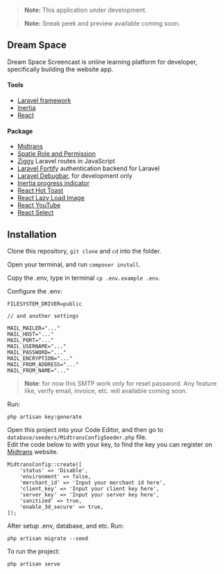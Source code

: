 > **Note:** This application under development.


> **Note:** Sneak peek and preview available coming soon.
## Dream Space

Dream Space Screencast is online learning platform for developer, specifically building the website app.

#### Tools
- [Laravel framework](https://laravel.com)
- [Inertia](https://inertiajs.com/)
- [React](https://reactjs.org/)

#### Package
- [Midtrans](https://github.com/Midtrans/midtrans-php)
- [Spatie Role and Permission](https://spatie.be/index.php/docs/laravel-permission/v5/introduction)
- [Ziggy](https://github.com/tighten/ziggy) Laravel routes in JavaScript
- [Laravel Fortify](https://github.com/laravel/fortify) authentication backend for Laravel
- [Laravel Debugbar](https://github.com/barryvdh/laravel-debugbar), for development only
- [Inertia progress indicator](https://inertiajs.com/progress-indicators)
- [React Hot Toast](https://react-hot-toast.com/)
- [React Lazy Load Image](https://github.com/Aljullu/react-lazy-load-image-component)
- [React YouTube](https://github.com/tjallingt/react-youtube)
- [React Select](https://react-select.com/home)

## Installation
Clone this repository,  `git clone` and `cd` into the folder. <br>

Open your terminal, and run `composer install`. <br>

Copy the .env, type in terminal `cp .env.example .env`. <br>

Configure the .env: <br> 
```
FILESYSTEM_DRIVER=public

// and another settings

MAIL_MAILER="..."
MAIL_HOST="..."
MAIL_PORT="..."
MAIL_USERNAME="..."
MAIL_PASSWORD="..."
MAIL_ENCRYPTION="..."
MAIL_FROM_ADDRESS="..."
MAIL_FROM_NAME="..."
```
> **Note**: for now this SMTP work only for reset password. Any feature like, verify email, invoice, etc. will available coming soon.

Run: 
```
php artisan key:generate
```

Open this project into your Code Editor, and then go to `database/seeders/MidtransConfigSeeder.php` file. <br>
Edit the code below to with your key, to find the key you can register on [Midtrans](https://midtrans.com) website.
```phpt
MidtransConfig::create([
    'status' => 'Disable',
    'environment' => false,
    'merchant_id' => 'Input your merchant id here',
    'client_key' => 'Input your client key here',
    'server_key' => 'Input your server key here',
    'sanitized' => true,
    'enable_3d_secure' => true,
]);
```

After setup .env, database, and etc. Run:
```
php artisan migrate --seed 
```
To run the project:
```
php artisan serve
```
